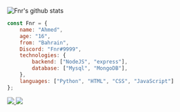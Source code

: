 ![Fnr's github stats](https://github-readme-stats.vercel.app/api?username=FnrDev&show_icons=true&theme=tokyonight)

```js
const Fnr = {
    name: "Ahmed",
    age: "16",
    from: "Bahrain",
    Discord: "Fnr#9999",
    technologies: {
        backend: ["NodeJS", "express"],
        database: ["Mysql", "MongoDB"],
    },
    languages: ["Python", "HTML", "CSS", "JavaScript"]
};
```

<a href="https://github.com/FnrDev?tab=followers">
  <img src="https://img.shields.io/github/followers/FnrDev">
</a>
<a href="https://github.com/FnrDev">
   <img src="https://komarev.com/ghpvc/?username=FnrDev">
</a>
